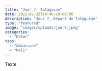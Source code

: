 ```yaml
---
title: "Jour 7, Tataguine"
date: 2022-02-22T14:46:10+06:00
description: "Jour 7, Départ de Tataguine"
type: "featured"
image: "images/uploads/jour7.jpeg"
categories: 
  - "Dakar"
tags:
  - "Ambassade"
  - "Mali"
---
```



Texte